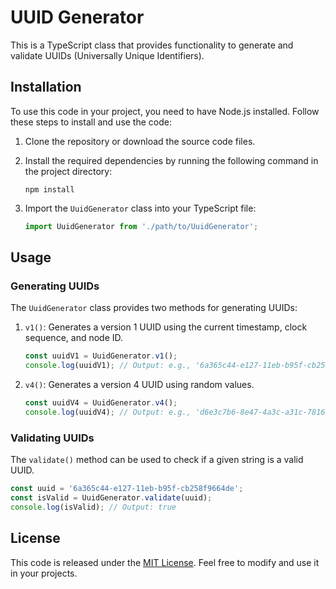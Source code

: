 # UUID Generator

This is a TypeScript class that provides functionality to generate and validate UUIDs (Universally Unique Identifiers).

## Installation

To use this code in your project, you need to have Node.js installed. Follow these steps to install and use the code:

1. Clone the repository or download the source code files.
2. Install the required dependencies by running the following command in the project directory:

   ```
   npm install
   ```

3. Import the `UuidGenerator` class into your TypeScript file:

   ```typescript
   import UuidGenerator from './path/to/UuidGenerator';
   ```

## Usage

### Generating UUIDs

The `UuidGenerator` class provides two methods for generating UUIDs:

1. `v1()`: Generates a version 1 UUID using the current timestamp, clock sequence, and node ID.

   ```typescript
   const uuidV1 = UuidGenerator.v1();
   console.log(uuidV1); // Output: e.g., '6a365c44-e127-11eb-b95f-cb258f9664de'
   ```

2. `v4()`: Generates a version 4 UUID using random values.

   ```typescript
   const uuidV4 = UuidGenerator.v4();
   console.log(uuidV4); // Output: e.g., 'd6e3c7b6-8e47-4a3c-a31c-78168d0b96cd'
   ```

### Validating UUIDs

The `validate()` method can be used to check if a given string is a valid UUID.

```typescript
const uuid = '6a365c44-e127-11eb-b95f-cb258f9664de';
const isValid = UuidGenerator.validate(uuid);
console.log(isValid); // Output: true
```

## License

This code is released under the [MIT License](LICENSE). Feel free to modify and use it in your projects.